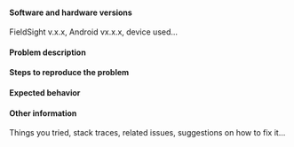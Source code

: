 
#### Software and hardware versions 
FieldSight v.x.x, Android vx.x.x, device used...

#### Problem description

#### Steps to reproduce the problem

#### Expected behavior

#### Other information 
Things you tried, stack traces, related issues, suggestions on how to fix it...
